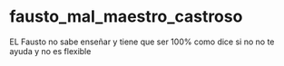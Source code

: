 # fausto_mal_maestro_castroso
EL Fausto no sabe enseñar y tiene que ser 100% como dice si no no te ayuda y no es flexible
